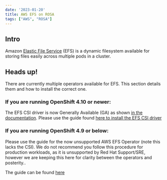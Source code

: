 ```yaml
---
date: '2023-01-20'
title: AWS EFS on ROSA
tags: ["AWS", "ROSA"]
---
```


## Intro
Amazon [Elastic File Service](https://aws.amazon.com/efs/) (EFS) is a dynamic filesystem available for storing files easily across multiple pods in a cluster.

## Heads up!
There are currently multiple operators available for EFS. This section details them and how to install the correct one.

### If you are running OpenShift 4.10 or newer:

The EFS CSI driver is now Generally Available (GA) as shown [in the documentation](https://docs.openshift.com/container-platform/4.10/storage/container_storage_interface/persistent-storage-csi-aws-efs.html). Please use the guide found [here to install the EFS CSI driver](./aws-efs-csi-operator-on-rosa)

### If you are running OpenShift 4.9 or below:

Please use the guide for the now unsupported AWS EFS Operator (note this lacks the CSI). We do not recommend you follow this procedure for production workloads, as it is unsupported by Red Hat Support/SRE, however we are keeping this here for clarity between the operators and posterity..

The guide can be found [here](./aws-efs-operator-on-rosa)

